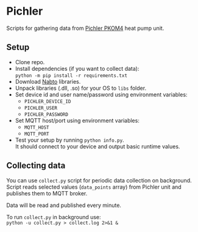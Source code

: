 # Pichler
Scripts for gathering data from [Pichler PKOM4](http://www.pichlerluft.at/heat-pump-combination-unit.html) heat pump unit.

## Setup
* Clone repo.
* Install dependencies (if you want to collect data):  
  `python -m pip install -r requirements.txt`
* Download [Nabto](https://downloads.nabto.com/assets/nabto-libs/4.4.0/nabto-libs.zip) libraries.
* Unpack libraries (.dll, .so) for your OS to `libs` folder.
* Set device id and user name/password using environment variables:
  * `PICHLER_DEVICE_ID`
  * `PICHLER_USER`
  * `PICHLER_PASSWORD`
* Set MQTT host/port using environment variables:
  * `MQTT_HOST`
  * `MQTT_PORT`
* Test your setup by running `python info.py`.  
  It should connect to your device and output basic runtime values.

## Collecting data
You can use `collect.py` script for periodic data collection on background.  
Script reads selected values (`data_points` array) from Pichler unit and publishes them to MQTT broker.

Data will be read and published every minute.

To run `collect.py` in background use:  
`python -u collect.py > collect.log 2>&1 &`
